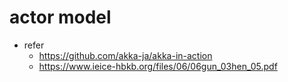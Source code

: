 # actor model

- refer
    - https://github.com/akka-ja/akka-in-action
    - https://www.ieice-hbkb.org/files/06/06gun_03hen_05.pdf